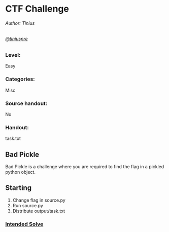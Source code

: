 # CTF Challenge
###### Author: Tinius
###### [@tiniuspre](https://github.com/tiniuspre)

### Level:
Easy

### Categories:
Misc

### Source handout:
No

### Handout:
task.txt

## Bad Pickle
Bad Pickle is a challenge where you are required to find the flag in a pickled python object.


## Starting
1. Change flag in source.py
2. Run source.py
3. Distribute output/task.txt

### [Intended Solve](Solve.md)